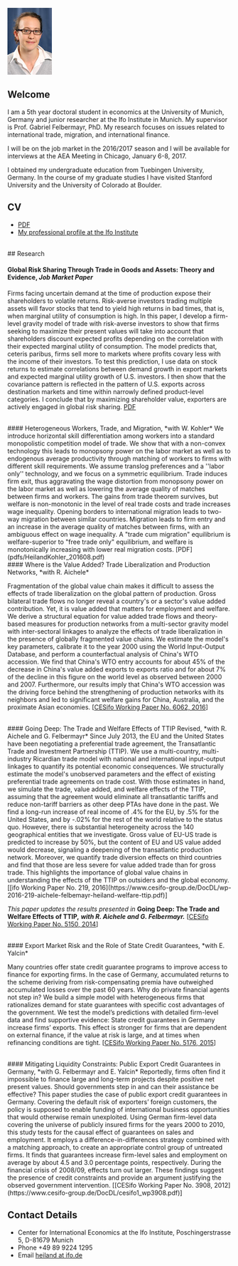 ![](pics/Heiland04i.jpg)

## Welcome
I am a 5th year doctoral student in economics at the University of Munich, Germany and junior researcher at the Ifo Institute in Munich. My supervisor is Prof. Gabriel Felbermayr, PhD. My research focuses on issues related to international trade, migration, and international finance.

I will be on the job market in the 2016/2017 season and I will be available for interviews at the AEA Meeting in Chicago, January 6-8, 2017.

I obtained my undergraduate education from Tuebingen University, Germany. In the course of my graduate studies I have visited Stanford University and the University of Colorado at Boulder. 

## CV

* [PDF](pdfs/CV_IngaHeiland.pdf)
* [My professional profile at the Ifo Institute](http://www.cesifo-group.de/heiland-i) 

<br>
## Research

#### Global Risk Sharing Through Trade in Goods and Assets: Theory and Evidence, *Job Market Paper*
Firms facing uncertain demand at the time of production expose their shareholders to volatile returns. Risk-averse investors trading multiple assets will favor stocks that tend to yield high returns in bad times, that is, when marginal utility of consumption is high. In this paper, I develop a firm-level gravity model of trade with risk-averse investors to show that firms seeking to maximize their present values will take into account that shareholders discount expected profits depending on the correlation with their expected marginal utility of consumption. The model predicts that, ceteris paribus, firms sell more to markets where profits covary less with the income of their investors. To test this prediction, I use data on stock returns to estimate correlations between demand growth in export markets and expected marginal utility growth of U.S. investors. I then show that the covariance pattern is reflected in the pattern of U.S. exports across destination markets and time within narrowly defined product-level categories. I conclude that by maximizing shareholder value, exporters are actively engaged in global risk sharing. [PDF](pdfs/Heiland_JMP_201609.pdf)


<br>
#### Heterogeneous Workers, Trade, and Migration, *with W. Kohler*
We introduce horizontal skill differentiation among workers into a standard monopolistic competition model of trade. We show that with a non-convex technology this leads to monopsony power on the labor market as well as to endogenous average productivity through matching of workers to firms with different skill requirements. We assume translog preferences and a ''labor only'' technology,  and we focus on a symmetric equilibrium. Trade induces firm exit, thus aggravating the wage distortion from monopsony power on the labor market as well as lowering the average quality of matches between firms and workers. The gains from trade theorem survives, but welfare is non-monotonic in the level of real trade costs and trade increases wage inequality. Opening borders to international migration leads to two-way migration between similar countries. Migration leads to firm entry and an increase in the average quality of matches between firms, with an ambiguous effect on wage inequality. A "trade cum migration" equilibrium is welfare-superior to "free trade only" equilibrium, and welfare is monotonically increasing with lower real migration costs.
[PDF](pdfs/HeilandKohler_201608.pdf)
<!--[[CESifo Working Paper No. 4387, 2013](https://www.cesifo-group.de/DocDL/cesifo1_wp4387.pdf)]-->


<br>
#### Where is the Value Added? Trade Liberalization and Production Networks, *with R. Aichele*

Fragmentation of the global value chain makes it difficult to assess the effects of trade liberalization on the global pattern of production. Gross bilateral trade flows no longer reveal a country's or a sector's value added contribution. Yet, it is value added that matters for employment and welfare. We derive a structural equation for value added trade flows and theory-based measures for production networks from a multi-sector gravity model with inter-sectoral linkages to analyze the effects of trade liberalization in the presence of globally fragmented value chains. We estimate the model's key parameters, calibrate it to the year 2000 using the World Input-Output Database, and perform a counterfactual analysis of China's WTO accession. We find that China's WTO entry accounts for about 45\% of the decrease in China's value added exports to exports ratio and for about 7\% of the decline in this figure on the world level as observed between 2000 and 2007. Furthermore, our results imply that China's WTO accession was the driving force behind the strengthening of production networks with its neighbors and led to significant welfare gains for China, Australia, and the proximate Asian economies. [[CESifo Working Paper No. 6062, 2016](https://www.cesifo-group.de/DocDL/cesifo1_wp6026.pdf)]

<br>
#### Going Deep: The Trade and Welfare Effects of TTIP Revised, *with R. Aichele and G. Felbermayr*
Since July 2013, the EU and the United States have been negotiating a preferential
trade agreement, the Transatlantic Trade and Investment Partnership (TTIP). We
use a multi-country, multi-industry Ricardian trade model with national and international
input-output linkages to quantify its potential economic consequences. We
structurally estimate the model's unobserved parameters and the effect of existing
preferential trade agreements on trade cost. With those estimates in hand, we simulate
the trade, value added, and welfare effects of the TTIP, assuming that the
agreement would eliminate all transatlantic tariffs and reduce non-tariff barriers as
other deep PTAs have done in the past. We find a long-run increase of real income
of .4% for the EU, by .5% for the United States, and by -.02% for the rest of the
world relative to the status quo. However, there is substantial heterogeneity across
the 140 geographical entities that we investigate. Gross value of EU-US trade is
predicted to increase by 50%, but the content of EU and US value added would
decrease, signaling a deepening of the transatlantic production network. Moreover,
we quantify trade diversion effects on third countries and find that those are less
severe for value added trade than for gross trade. This highlights the importance of
global value chains in understanding the effects of the TTIP on outsiders and the
global economy. [[ifo Working Paper No. 219, 2016](https://www.cesifo-group.de/DocDL/wp-2016-219-aichele-felbemayr-heiland-welfare-ttip.pdf)]

*This paper updates the results presented in* **Going Deep: The Trade and Welfare Effects of TTIP,** ***with R. Aichele and G. Felbermayr.*** 
[[CESifo Working Paper No. 5150, 2014](https://www.cesifo-group.de/DocDL/cesifo1_wp5150.pdf)]



<br>
#### Export Market Risk and the Role of State Credit Guarantees, *with E. Yalcin*

Many countries offer state credit guarantee programs to improve access to finance for exporting firms. In the case of Germany, accumulated returns to the scheme deriving from risk-compensating premia have outweighed accumulated losses over the past 60 years. Why do private financial agents not step in? We build a simple model with heterogeneous firms that rationalizes demand for state guarantees with specific cost advantages of the government. We test the model’s predictions with detailed firm-level data and find supportive evidence: State credit guarantees in Germany increase firms’ exports. This effect is stronger for firms that are dependent on external finance, if the value at risk is large, and at times when refinancing conditions are tight. [[CESifo Working Paper No. 5176, 2015](https://www.cesifo-group.de/DocDL/cesifo1_wp5176.pdf)]


<br>
#### Mitigating Liquidity Constraints: Public Export Credit Guarantees in Germany, *with G. Felbermayr and E. Yalcin*
Reportedly, firms often find it impossible to finance large and long-term projects despite positive net present values. Should governments step in and can their assistance be effective? This paper studies the case of public export credit guarantees in Germany. Covering the default risk of exporters’ foreign customers, the policy is supposed to enable funding of international business opportunities that would otherwise remain unexploited. Using German firm-level data covering the universe of publicly insured firms for the years 2000 to 2010, this study tests for the causal effect of guarantees on sales and employment. It employs a difference-in-differences strategy combined with a matching approach, to create an appropriate control group of untreated firms. It finds that guarantees increase firm-level sales and employment on average by about 4.5 and 3.0 percentage points, respectively. During the financial crisis of 2008/09, effects turn out larger. These findings suggest the presence of credit constraints and provide an argument justifying the observed government intervention. [[CESifo Working Paper No. 3908, 2012](https://www.cesifo-group.de/DocDL/cesifo1_wp3908.pdf)]


## Contact Details

* Center for International Economics at the Ifo Institute, Poschingerstrasse 5, D-81679 Munich
* Phone +49 89 9224 1295
* Email [heiland at ifo.de](mailto:heiland@ifo.de)
